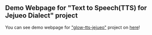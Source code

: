 ## Demo Webpage for "Text to Speech(TTS) for Jejueo Dialect" project

You can see demo webpage for ["glow-tts-jejueo"](https://github.com/watchstep/glow-tts-jejueo) project
on [here](https://watchstep.me/glow-tts-jejueo-demo/)!
